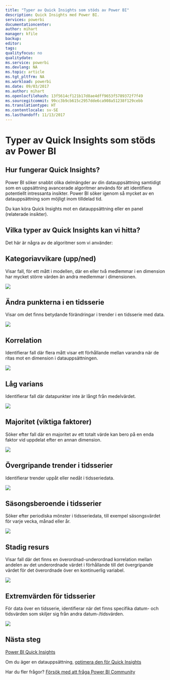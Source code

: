 ```yaml
---
title: "Typer av Quick Insights som stöds av Power BI"
description: Quick Insights med Power BI.
services: powerbi
documentationcenter: 
author: mihart
manager: kfile
backup: 
editor: 
tags: 
qualityfocus: no
qualitydate: 
ms.service: powerbi
ms.devlang: NA
ms.topic: article
ms.tgt_pltfrm: NA
ms.workload: powerbi
ms.date: 09/03/2017
ms.author: mihart
ms.openlocfilehash: 13f5614cf121b17d8ae4dff9653f5789372f7f49
ms.sourcegitcommit: 99cc3b9cb615c2957dde6ca908a51238f129cebb
ms.translationtype: HT
ms.contentlocale: sv-SE
ms.lasthandoff: 11/13/2017
---
```

# <a name="types-of-quick-insights-supported-by-power-bi"></a>Typer av Quick Insights som stöds av Power BI
## <a name="how-does-quick-insights-work"></a>Hur fungerar Quick Insights?
Power BI söker snabbt olika delmängder av din datauppsättning samtidigt som en uppsättning avancerade algoritmer används för att identifiera potentiellt intressanta insikter. Power BI söker igenom så mycket av en datauppsättning som möjligt inom tilldelad tid.

Du kan köra Quick Insights mot en datauppsättning eller en panel (relaterade insikter).   

## <a name="what-types-of-quick-insights-can-we-find"></a>Vilka typer av Quick Insights kan vi hitta?
Det här är några av de algoritmer som vi använder:

## <a name="category-outliers-topbottom"></a>Kategoriavvikare (upp/ned)
Visar fall, för ett mått i modellen, där en eller två medlemmar i en dimension har mycket större värden än andra medlemmar i dimensionen.  

![](media/service-insight-types/pbi_auto_insight_types_category_outliers.png)

## <a name="change-points-in-a-time-series"></a>Ändra punkterna i en tidsserie
Visar om det finns betydande förändringar i trender i en tidsserie med data.

![](media/service-insight-types/pbi_auto_insight_types_changepoint.png)

## <a name="correlation"></a>Korrelation
Identifierar fall där flera mått visar ett förhållande mellan varandra när de ritas mot en dimension i datauppsättningen.

![](media/service-insight-types/pbi_auto_insight_types_correlation.png)

## <a name="low-variance"></a>Låg varians
Identifierar fall där datapunkter inte är långt från medelvärdet.

![](media/service-insight-types/power-bi-low-variance.png)

## <a name="majority-major-factors"></a>Majoritet (viktiga faktorer)
Söker efter fall där en majoritet av ett totalt värde kan bero på en enda faktor vid uppdelat efter en annan dimension.  

![](media/service-insight-types/pbi_auto_insight_types_majority.png)

## <a name="overall-trends-in-time-series"></a>Övergripande trender i tidsserier
Identifierar trender uppåt eller nedåt i tidsseriedata.

![](media/service-insight-types/pbi_auto_insight_types_trend.png)

## <a name="seasonality-in-time-series"></a>Säsongsberoende i tidsserier
Söker efter periodiska mönster i tidsseriedata, till exempel säsongsvärdet för varje vecka, månad eller år.

![](media/service-insight-types/pbi_auto_insight_types_seasonality_new.png)

## <a name="steady-share"></a>Stadig resurs
Visar fall där det finns en överordnad-underordnad korrelation mellan andelen av det underordnade värdet i förhållande till det övergripande värdet för det överordnade över en kontinuerlig variabel.

![](media/service-insight-types/pbi_auto_insight_types_steadyshare.png)

## <a name="time-series-outliers"></a>Extremvärden för tidsserier
För data över en tidsserie, identifierar när det finns specifika datum- och tidsvärden som skiljer sig från andra datum-/tidsvärden.

![](media/service-insight-types/pbi_auto_insight_types_time_series_outliers.png)

## <a name="next-steps"></a>Nästa steg
[Power BI Quick Insights](service-insights.md)

Om du äger en datauppsättning, [optimera den för Quick Insights](service-insights-optimize.md)

Har du fler frågor? [Försök med att fråga Power BI Community](http://community.powerbi.com/)

